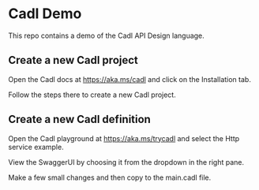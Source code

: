 # Cadl Demo

This repo contains a demo of the Cadl API Design language.

## Create a new Cadl project

Open the Cadl docs at https://aka.ms/cadl and click on the Installation tab.

Follow the steps there to create a new Cadl project.

## Create a new Cadl definition

Open the Cadl playground at https://aka.ms/trycadl and select the Http service example.

View the SwaggerUI by choosing it from the dropdown in the right pane.

Make a few small changes and then copy to the main.cadl file.

